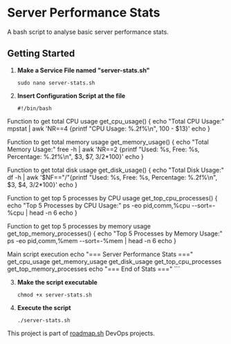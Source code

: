 # Server Performance Stats
A bash script to analyse basic server performance stats.  

## Getting Started
1. **Make a Service File named "server-stats.sh"**
    ```
    sudo nano server-stats.sh
    ```
2. **Insert Configuration Script at the file**
    ```
    #!/bin/bash

 Function to get total CPU usage
get_cpu_usage() {
    echo "Total CPU Usage:"
    mpstat | awk 'NR==4 {printf "CPU Usage: %.2f%\n", 100 - $13}'
    echo
}

 Function to get total memory usage
get_memory_usage() {
    echo "Total Memory Usage:"
    free -h | awk 'NR==2 {printf "Used: %s, Free: %s, Percentage: %.2f%\n", $3, $7, $3/$2*100}'
    echo
}

 Function to get total disk usage
get_disk_usage() {
    echo "Total Disk Usage:"
    df -h | awk '$NF=="/"{printf "Used: %s, Free: %s, Percentage: %.2f%\n", $3, $4, $3/$2*100}'
    echo
}

 Function to get top 5 processes by CPU usage
get_top_cpu_processes() {
    echo "Top 5 Processes by CPU Usage:"
    ps -eo pid,comm,%cpu --sort=-%cpu | head -n 6
    echo
}

 Function to get top 5 processes by memory usage
get_top_memory_processes() {
    echo "Top 5 Processes by Memory Usage:"
    ps -eo pid,comm,%mem --sort=-%mem | head -n 6
    echo
}

 Main script execution
echo "=== Server Performance Stats ==="
get_cpu_usage
get_memory_usage
get_disk_usage
get_top_cpu_processes
get_top_memory_processes
echo "=== End of Stats ==="
    ```

3. **Make the script executable**
    ```
    chmod +x server-stats.sh
    ```
4. **Execute the script**  
    ```
    ./server-stats.sh
    ```
This project is part of [roadmap.sh](https://roadmap.sh/projects/server-stats) DevOps projects.

